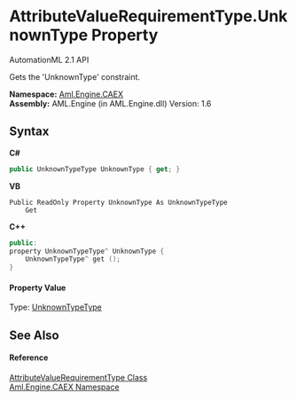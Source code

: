 # AttributeValueRequirementType.UnknownType Property 
AutomationML 2.1 API 

Gets the 'UnknownType' constraint.

**Namespace:**&nbsp;<a href="N_Aml_Engine_CAEX">Aml.Engine.CAEX</a><br />**Assembly:**&nbsp;AML.Engine (in AML.Engine.dll) Version: 1.6

## Syntax

**C#**<br />
``` C#
public UnknownTypeType UnknownType { get; }
```

**VB**<br />
``` VB
Public ReadOnly Property UnknownType As UnknownTypeType
	Get
```

**C++**<br />
``` C++
public:
property UnknownTypeType^ UnknownType {
	UnknownTypeType^ get ();
}
```


#### Property Value
Type: <a href="T_Aml_Engine_CAEX_UnknownTypeType">UnknownTypeType</a>

## See Also


#### Reference
<a href="T_Aml_Engine_CAEX_AttributeValueRequirementType">AttributeValueRequirementType Class</a><br /><a href="N_Aml_Engine_CAEX">Aml.Engine.CAEX Namespace</a><br />